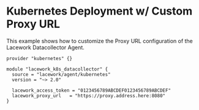 # Kubernetes Deployment w/ Custom Proxy URL

This example shows how to customize the Proxy URL configuration of the Lacework Datacollector Agent.

```hcl
provider "kubernetes" {}

module "lacework_k8s_datacollector" {
  source = "lacework/agent/kubernetes"
  version = "~> 2.0"

  lacework_access_token = "0123456789ABCDEF0123456789ABCDEF"
  lacework_proxy_url   = "https://proxy.address.here:8080"
}
```
